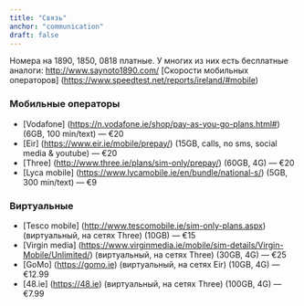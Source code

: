 ```yaml
---
title: "Связь"
anchor: "communication"
draft: false
---
```


Номера на 1890, 1850, 0818 платные. У многих из них есть бесплатные аналоги: <http://www.saynoto1890.com/>
[Скорости мобильных операторов] (https://www.speedtest.net/reports/ireland/#mobile)

### Мобильные операторы
*  [Vodafone] (https://n.vodafone.ie/shop/pay-as-you-go-plans.html#) (6GB, 100 min/text)  —  €20
*  [Eir] (https://www.eir.ie/mobile/prepay/) (15GB, calls, no sms, social media & youtube)  —  €20
*  [Three] (http://www.three.ie/plans/sim-only/prepay/) (60GB, 4G)  —  €20
*  [Lyca mobile] (https://www.lycamobile.ie/en/bundle/national-s/) (5GB, 300 min/text) — €9

### Виртуальные
*  [Tesco mobile] (http://www.tescomobile.ie/sim-only-plans.aspx) (виртуальный, на сетях Three) (10GB)  —  €15
*  [Virgin media] (https://www.virginmedia.ie/mobile/sim-details/Virgin-Mobile/Unlimited/) (виртуальный, на сетях Three) (30GB, 4G)  —  €25
*  [GoMo] (https://gomo.ie) (виртуальный, на сетях Eir) (10GB, 4G)  —  €12.99
*  [48.ie] (https://48.ie) (виртуальный, на сетях Three) (100GB, 4G)  —  €7.99
